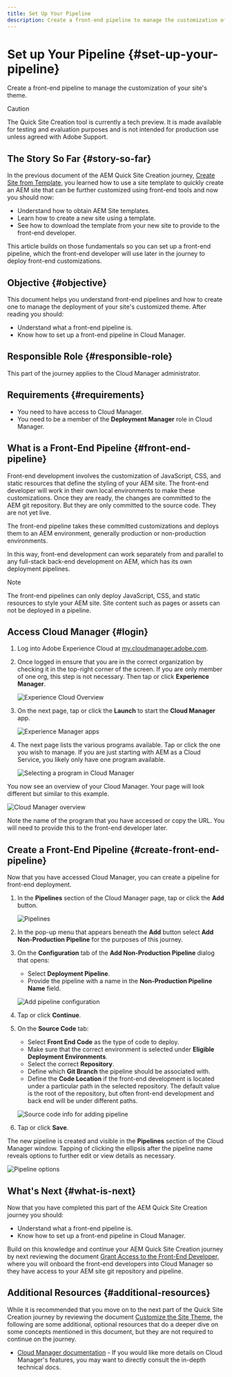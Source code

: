 ```yaml
---
title: Set Up Your Pipeline
description: Create a front-end pipeline to manage the customization of your site's theme.
---
```


# Set up Your Pipeline {#set-up-your-pipeline}

Create a front-end pipeline to manage the customization of your site's theme.

>[!CAUTION]
>
>The Quick Site Creation tool is currently a tech preview. It is made available for testing and evaluation purposes and is not intended for production use unless agreed with Adobe Support.

## The Story So Far {#story-so-far}

In the previous document of the AEM Quick Site Creation journey, [Create Site from Template,](create-site.md) you learned how to use a site template to quickly create an AEM site that can be further customized using front-end tools and now you should now:

* Understand how to obtain AEM Site templates.
* Learn how to create a new site using a template.
* See how to download the template from your new site to provide to the front-end developer.

This article builds on those fundamentals so you can set up a front-end pipeline, which the front-end developer will use later in the journey to deploy front-end customizations.

## Objective {#objective}

This document helps you understand front-end pipelines and how to create one to manage the deployment of your site's customized theme. After reading you should:

* Understand what a front-end pipeline is.
* Know how to set up a front-end pipeline in Cloud Manager.

## Responsible Role {#responsible-role}

This part of the journey applies to the Cloud Manager administrator.

## Requirements {#requirements}

* You need to have access to Cloud Manager.
* You need to be a member of the **Deployment Manager** role in Cloud Manager.

## What is a Front-End Pipeline {#front-end-pipeline}

Front-end development involves the customization of JavaScript, CSS, and static resources that define the styling of your AEM site. The front-end developer will work in their own local environments to make these customizations. Once they are ready, the changes are committed to the AEM git repository. But they are only committed to the source code. They are not yet live.

The front-end pipeline takes these committed customizations and deploys them to an AEM environment, generally production or non-production environments.

In this way, front-end development can work separately from and parallel to any full-stack back-end development on AEM, which has its own deployment pipelines.

>[!NOTE]
>
>The front-end pipelines can only deploy JavaScript, CSS, and static resources to style your AEM site. Site content such as pages or assets can not be deployed in a pipeline.

## Access Cloud Manager {#login}

1. Log into Adobe Experience Cloud at [my.cloudmanager.adobe.com](https://my.cloudmanager.adobe.com/).

1. Once logged in ensure that you are in the correct organization by checking it in the top-right corner of the screen. If you are only member of one org, this step is not necessary. Then tap or click **Experience Manager**.

   ![Experience Cloud Overview](assets/experience-cloud-overview.png)

1. On the next page, tap or click the **Launch** to start the **Cloud Manager** app.

   ![Experience Manager apps](assets/experience-manager-apps.png)

1. The next page lists the various programs available. Tap or click the one you wish to manage. If you are just starting with AEM as a Cloud Service, you likely only have one program available.

   ![Selecting a program in Cloud Manager](assets/cloud-manager-select-program.png)

You now see an overview of your Cloud Manager. Your page will look different but similar to this example.

![Cloud Manager overview](assets/cloud-manager-overview.png)

Note the name of the program that you have accessed or copy the URL. You will need to provide this to the front-end developer later.

## Create a Front-End Pipeline {#create-front-end-pipeline}

Now that you have accessed Cloud Manager, you can create a pipeline for front-end deployment.

1. In the **Pipelines** section of the Cloud Manager page, tap or click the **Add** button.

   ![Pipelines](assets/pipelines-add.png)

1. In the pop-up menu that appears beneath the **Add** button select **Add Non-Production Pipeline** for the purposes of this journey.

1. On the **Configuration** tab of the **Add Non-Production Pipeline** dialog that opens:
   * Select **Deployment Pipeline**.
   * Provide the pipeline with a name in the **Non-Production Pipeline Name** field.

   ![Add pipeline configuration](assets/add-pipeline-configuration.png)

1. Tap or click **Continue**.

1. On the **Source Code** tab:
   * Select **Front End Code** as the type of code to deploy.
   * Make sure that the correct environment is selected under **Eligible Deployment Environments**.
   * Select the correct **Repository**.
   * Define which **Git Branch** the pipeline should be associated with.
   * Define the **Code Location** if the front-end development is located under a particular path in the selected repository. The default value is the root of the repository, but often front-end development and back end will be under different paths.

   ![Source code info for adding pipeline](assets/add-pipeline-source-code.png)

1. Tap or click **Save**.

The new pipeline is created and visible in the **Pipelines** section of the Cloud Manager window. Tapping of clicking the ellipsis after the pipeline name reveals options to further edit or view details as necessary.

![Pipeline options](assets/new-pipeline.png)

## What's Next {#what-is-next}

Now that you have completed this part of the AEM Quick Site Creation journey you should:

* Understand what a front-end pipeline is.
* Know how to set up a front-end pipeline in Cloud Manager.

Build on this knowledge and continue your AEM Quick Site Creation journey by next reviewing the document [Grant Access to the Front-End Developer,](grant-access.md) where you will onboard the front-end developers into Cloud Manager so they have access to your AEM site git repository and pipeline.

## Additional Resources {#additional-resources}

While it is recommended that you move on to the next part of the Quick Site Creation journey by reviewing the document [Customize the Site Theme,](customize-theme.md) the following are some additional, optional resources that do a deeper dive on some concepts mentioned in this document, but they are not required to continue on the journey.

* [Cloud Manager documentation](https://experienceleague.adobe.com/docs/experience-manager-cloud-service/onboarding/onboarding-concepts/cloud-manager-introduction.html) - If you would like more details on Cloud Manager's features, you may want to directly consult the in-depth technical docs.
